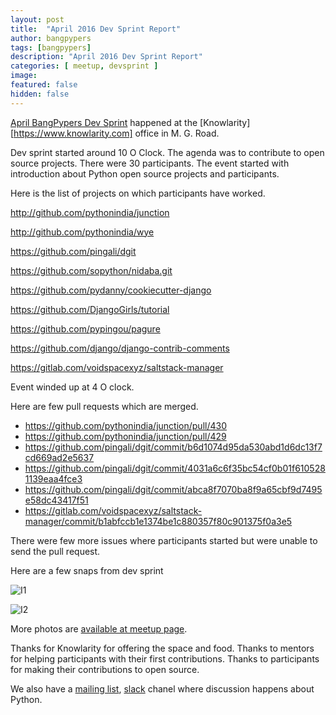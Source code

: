 ```yaml
---
layout: post
title:  "April 2016 Dev Sprint Report"
author: bangpypers
tags: [bangpypers]
description: "April 2016 Dev Sprint Report"
categories: [ meetup, devsprint ]
image:
featured: false
hidden: false
---
```


[April BangPypers Dev Sprint](http://www.meetup.com/BangPypers/events/225109023/) happened at the [Knowlarity][https://www.knowlarity.com] office in M. G. Road.

Dev sprint started around 10 O Clock. The agenda was to contribute to open source projects. There were 30 participants. The event started with introduction about Python open source projects and participants.

Here is the list of projects on which participants have worked.


http://github.com/pythonindia/junction

http://github.com/pythonindia/wye

https://github.com/pingali/dgit

https://github.com/sopython/nidaba.git

https://github.com/pydanny/cookiecutter-django

https://github.com/DjangoGirls/tutorial

https://github.com/pypingou/pagure

https://github.com/django/django-contrib-comments

https://gitlab.com/voidspacexyz/saltstack-manager

Event winded up at 4 O clock.

Here are few pull requests which are merged.

- https://github.com/pythonindia/junction/pull/430
- https://github.com/pythonindia/junction/pull/429
- https://github.com/pingali/dgit/commit/b6d1074d95da530abd1d6dc13f7cd669ad2e5637
- https://github.com/pingali/dgit/commit/4031a6c6f35bc54cf0b01f6105281139eaa4fce3
- https://github.com/pingali/dgit/commit/abca8f7070ba8f9a65cbf9d7495e58dc43417f51
- https://gitlab.com/voidspacexyz/saltstack-manager/commit/b1abfccb1e1374be1c880357f80c901375f0a3e5


There were few more issues where participants started but were unable to
send the pull request.

Here are a few snaps from dev sprint

![I1](http://photos1.meetupstatic.com/photos/event/a/b/9/0/highres_449203920.jpeg)

![I2](http://photos2.meetupstatic.com/photos/event/a/b/7/f/highres_449203903.jpeg)


More photos are [available at meetup page](http://www.meetup.com/BangPypers/photos/26913713/).


Thanks for Knowlarity for offering the space and food.
Thanks to mentors for helping participants with their first contributions.
Thanks to participants for making their contributions to open source.


We also have a [mailing list](https://mail.python.org/mailman/listinfo/bangpypers), [slack](https://bangpypers.slack.com) chanel where discussion happens about Python.
